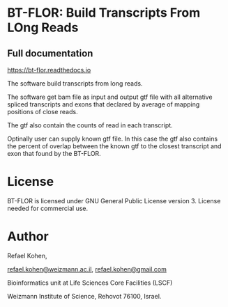 
BT-FLOR: Build Transcripts From LOng Reads
==========================================

Full documentation
-------------------

https://bt-flor.readthedocs.io


The software build transcripts from long reads.

The software get bam file as input and output gtf file with all alternative spliced transcripts and exons that declared by average of mapping positions of close reads.

The gtf also contain the counts of read in each transcript.

Optinally user can supply known gtf file. In this case the gtf also contains the percent of overlap between the known gtf to the closest transcript and exon that found by the BT-FLOR.


License
=======
BT-FLOR is licensed under GNU General Public License version 3. License needed for commercial use.

Author
======

Refael Kohen,

refael.kohen@weizmann.ac.il, refael.kohen@gmail.com

Bioinformatics unit at Life Sciences Core Facilities (LSCF)

Weizmann Institute of Science, Rehovot 76100, Israel.

	




